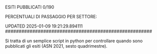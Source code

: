 ESITI PUBBLICATI 0/190 

PERCENTUALI DI PASSAGGIO PER SETTORE:

UPDATED 2025-01-09 19:21:29.894111
###################################################### 

Si tratta di un semplice script in python per controllare quando sono pubblicati gli esiti (ASN 2021, sesto quadrimestre).


